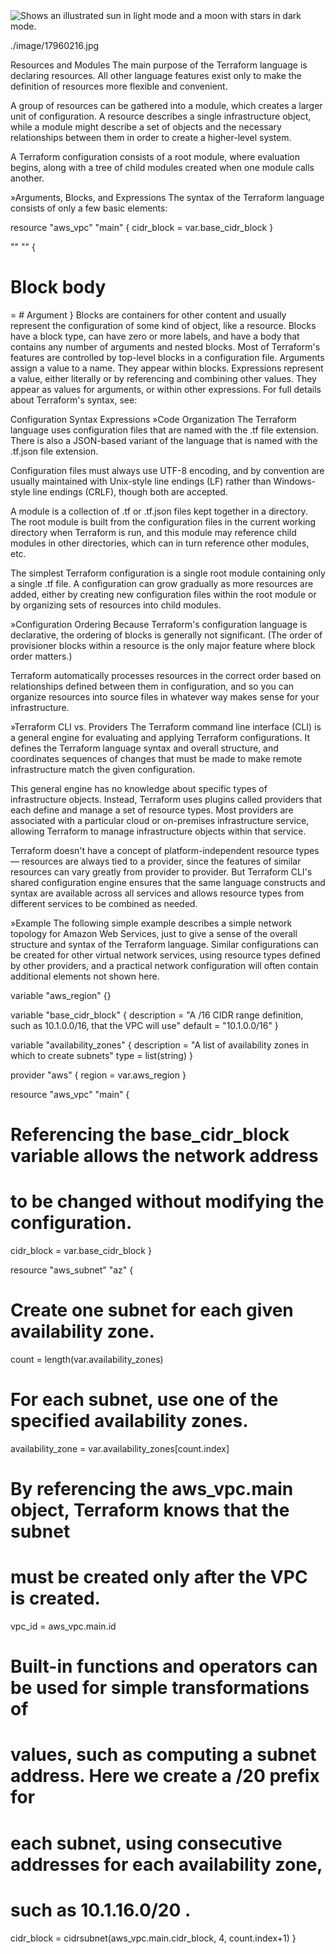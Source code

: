<picture>
  <source media="(prefers-color-scheme: dark)" srcset="https://user-images.githubusercontent.com/25423296/163456776-7f95b81a-f1ed-45f7-b7ab-8fa810d529fa.png">
  <source media="(prefers-color-scheme: light)" srcset="https://user-images.githubusercontent.com/25423296/163456779-a8556205-d0a5-45e2-ac17-42d089e3c3f8.png">
  <img alt="Shows an illustrated sun in light mode and a moon with stars in dark mode." src="https://user-images.githubusercontent.com/25423296/163456779-a8556205-d0a5-45e2-ac17-42d089e3c3f8.png">
</picture>




./image/17960216.jpg




Resources and Modules
The main purpose of the Terraform language is declaring resources. All other language features exist only to make the definition of resources more flexible and convenient.

A group of resources can be gathered into a module, which creates a larger unit of configuration. A resource describes a single infrastructure object, while a module might describe a set of objects and the necessary relationships between them in order to create a higher-level system.

A Terraform configuration consists of a root module, where evaluation begins, along with a tree of child modules created when one module calls another.

»Arguments, Blocks, and Expressions
The syntax of the Terraform language consists of only a few basic elements:

resource "aws_vpc" "main" {
  cidr_block = var.base_cidr_block
}

<BLOCK TYPE> "<BLOCK LABEL>" "<BLOCK LABEL>" {
  # Block body
  <IDENTIFIER> = <EXPRESSION> # Argument
}
Blocks are containers for other content and usually represent the configuration of some kind of object, like a resource. Blocks have a block type, can have zero or more labels, and have a body that contains any number of arguments and nested blocks. Most of Terraform's features are controlled by top-level blocks in a configuration file.
Arguments assign a value to a name. They appear within blocks.
Expressions represent a value, either literally or by referencing and combining other values. They appear as values for arguments, or within other expressions.
For full details about Terraform's syntax, see:

Configuration Syntax
Expressions
»Code Organization
The Terraform language uses configuration files that are named with the .tf file extension. There is also a JSON-based variant of the language that is named with the .tf.json file extension.

Configuration files must always use UTF-8 encoding, and by convention are usually maintained with Unix-style line endings (LF) rather than Windows-style line endings (CRLF), though both are accepted.

A module is a collection of .tf or .tf.json files kept together in a directory. The root module is built from the configuration files in the current working directory when Terraform is run, and this module may reference child modules in other directories, which can in turn reference other modules, etc.

The simplest Terraform configuration is a single root module containing only a single .tf file. A configuration can grow gradually as more resources are added, either by creating new configuration files within the root module or by organizing sets of resources into child modules.

»Configuration Ordering
Because Terraform's configuration language is declarative, the ordering of blocks is generally not significant. (The order of provisioner blocks within a resource is the only major feature where block order matters.)

Terraform automatically processes resources in the correct order based on relationships defined between them in configuration, and so you can organize resources into source files in whatever way makes sense for your infrastructure.

»Terraform CLI vs. Providers
The Terraform command line interface (CLI) is a general engine for evaluating and applying Terraform configurations. It defines the Terraform language syntax and overall structure, and coordinates sequences of changes that must be made to make remote infrastructure match the given configuration.

This general engine has no knowledge about specific types of infrastructure objects. Instead, Terraform uses plugins called providers that each define and manage a set of resource types. Most providers are associated with a particular cloud or on-premises infrastructure service, allowing Terraform to manage infrastructure objects within that service.

Terraform doesn't have a concept of platform-independent resource types — resources are always tied to a provider, since the features of similar resources can vary greatly from provider to provider. But Terraform CLI's shared configuration engine ensures that the same language constructs and syntax are available across all services and allows resource types from different services to be combined as needed.

»Example
The following simple example describes a simple network topology for Amazon Web Services, just to give a sense of the overall structure and syntax of the Terraform language. Similar configurations can be created for other virtual network services, using resource types defined by other providers, and a practical network configuration will often contain additional elements not shown here.

variable "aws_region" {}

variable "base_cidr_block" {
  description = "A /16 CIDR range definition, such as 10.1.0.0/16, that the VPC will use"
  default = "10.1.0.0/16"
}

variable "availability_zones" {
  description = "A list of availability zones in which to create subnets"
  type = list(string)
}

provider "aws" {
  region = var.aws_region
}

resource "aws_vpc" "main" {
  # Referencing the base_cidr_block variable allows the network address
  # to be changed without modifying the configuration.
  cidr_block = var.base_cidr_block
}

resource "aws_subnet" "az" {
  # Create one subnet for each given availability zone.
  count = length(var.availability_zones)

  # For each subnet, use one of the specified availability zones.
  availability_zone = var.availability_zones[count.index]

  # By referencing the aws_vpc.main object, Terraform knows that the subnet
  # must be created only after the VPC is created.
  vpc_id = aws_vpc.main.id

  # Built-in functions and operators can be used for simple transformations of
  # values, such as computing a subnet address. Here we create a /20 prefix for
  # each subnet, using consecutive addresses for each availability zone,
  # such as 10.1.16.0/20 .
  cidr_block = cidrsubnet(aws_vpc.main.cidr_block, 4, count.index+1)
}
